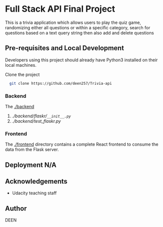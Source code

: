 # Full Stack API Final Project
This is a trivia application which allows users to play the quiz game, randomizing either all questions or within a specific category, search for questions based on a text query string then also add and delete questions 
## Pre-requisites and Local Development
Developers using this project should already have Python3 installed on their local machines.

Clone the project

```bash
  git clone https://github.com/deen257/Trivia-api
```

### Backend
The [./backend](https://github.com/deen257/Trivia-api/edit/master/starter/backend/README.md)

1. *./backend/flaskr/`__init__.py`*
2. *./backend/test_flaskr.py*

### Frontend

The [./frontend](https://github.com/deen257/Trivia-api/blob/master/starter/frontend/README.md) directory contains a complete React frontend to consume the data from the Flask server.


## Deployment N/A


## Acknowledgements

 - Udacity teaching staff

## Author
DEEN


